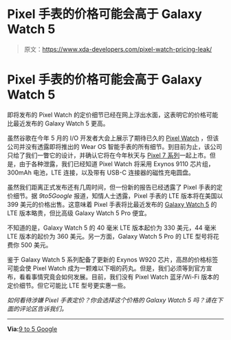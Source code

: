 # Pixel 手表的价格可能会高于 Galaxy Watch 5

> 原文：<https://www.xda-developers.com/pixel-watch-pricing-leak/>

# Pixel 手表的价格可能会高于 Galaxy Watch 5

即将发布的 Pixel Watch 的定价细节已经在网上浮出水面，这表明它的价格可能比最近发布的 Galaxy Watch 5 更高。

虽然谷歌在今年 5 月的 I/O 开发者大会上展示了期待已久的 [Pixel Watch](https://www.xda-developers.com/google-pixel-watch/) ，但该公司并没有透露即将推出的 Wear OS 智能手表的所有细节。到目前为止，该公司只给了我们一瞥它的设计，并确认它将在今年秋天与 [Pixel 7 系列](https://www.xda-developers.com/google-pixel-7-pro/)一起上市。但是，由于各种泄露，我们已经知道 Pixel Watch 将采用 Exynos 9110 芯片组，300mAh 电池，LTE 连接，以及带有 USB-C 连接器的磁性充电圆盘。

虽然我们距离正式发布还有几周时间，但一份新的报告已经透露了 Pixel 手表的定价细节。据 *9to5Google* 报道，知情人士透露，Pixel 手表的 LTE 版本将在美国以 399 美元的价格出售。这意味着 Pixel 手表将比最近发布的 [Galaxy Watch 5](https://www.xda-developers.com/samsung-galaxy-watch-5-review/) 的 LTE 版本略贵，但比高级 Galaxy Watch 5 Pro 便宜。

不知道的是，Galaxy Watch 5 的 40 毫米 LTE 版本起价为 330 美元，44 毫米 LTE 版本的起价为 360 美元。另一方面，Galaxy Watch 5 Pro 的 LTE 型号将花费你 500 美元。

鉴于 Galaxy Watch 5 系列配备了更新的 Exynos W920 芯片，高昂的价格标签可能会使 Pixel Watch 成为一颗难以下咽的药丸。但是，我们必须等到官方宣布，看看事情究竟会如何发展。目前，我们没有 Pixel Watch 蓝牙/Wi-Fi 版本的定价细节。但它可能比 LTE 型号更实惠一些。

*如何看待涉嫌 Pixel 手表定价？你会选择这个价格的 Galaxy Watch 5 吗？请在下面的评论区告诉我们。*

* * *

**Via:**[9 to 5 Google](https://9to5google.com/2022/08/29/google-pixel-watch-price/)